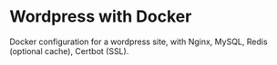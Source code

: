 # Wordpress with Docker

Docker configuration for a wordpress site, with Nginx, MySQL, Redis (optional cache), Certbot (SSL).
